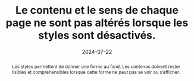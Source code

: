 ---
N: '178'
Rubrique: Présentation
title: Le contenu et le sens de chaque page ne sont pas altérés lorsque les styles
  sont désactivés.
detail: 
abstract: Les styles permettent de donner une forme au fond. Les contenus doivent rester lisibles et compréhensibles lorsque cette forme ne peut pas se voir ou s’afficher.
categories: [" Présentation"]
agrege: O4178-E058
opquast: '4 178'
indiceebook: '58'
description: "Règle n° 058"
before: "057"
weight: "058"
after: "059"
actif: '1'
layout: rules
date: 2024-07-22
tags: ["accessibilité", ""]
objectif: ["Permettre la compréhension des contenus par les lecteurs dont le logiciel de lecture / liseuse  n'appliquera pas les feuilles de styles embarquées dans le livre numérique ou dont le mode d'accès n'est pas visuel.", "Améliorer l’accessibilité des contenus aux personnes handicapées."]
Meo: ["On veillera à conserver la cohérence des contenus dans les fichiers HTML (i. e. les balises de structuration : h1, h2, p, et sémantiques :  em, strong…), pour les présenter dans le même ordre et avec le même sens avec ou sans mise en forme CSS."]
Controle: ["Utiliser ACE pour vérifier la structure logique du contenu (onglet « Structures » du rapport ACE).", "Vérifier que les contenus restent lisibles, par exemple dans le cas d’une image HTML transparente dont la lisibilité dépendra de la couleur d’arrière-plan appliquée avec la propriété background-color"]
epubcheck: 
ace: 
humancheck: true
Source: ["Opquast"]
Referentiel: [""]
Steps: ["conception", ""]
---